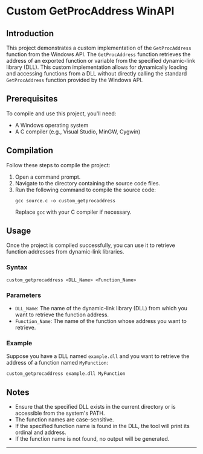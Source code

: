 
# Custom GetProcAddress WinAPI

## Introduction
This project demonstrates a custom implementation of the `GetProcAddress` function from the Windows API. The `GetProcAddress` function retrieves the address of an exported function or variable from the specified dynamic-link library (DLL). This custom implementation allows for dynamically loading and accessing functions from a DLL without directly calling the standard `GetProcAddress` function provided by the Windows API.

## Prerequisites
To compile and use this project, you'll need:
- A Windows operating system
- A C compiler (e.g., Visual Studio, MinGW, Cygwin)

## Compilation
Follow these steps to compile the project:
1. Open a command prompt.
2. Navigate to the directory containing the source code files.
3. Run the following command to compile the source code:
    ```
    gcc source.c -o custom_getprocaddress
    ```
    Replace `gcc` with your C compiler if necessary.

## Usage
Once the project is compiled successfully, you can use it to retrieve function addresses from dynamic-link libraries.

### Syntax
```
custom_getprocaddress <DLL_Name> <Function_Name>
```

### Parameters
- `DLL_Name`: The name of the dynamic-link library (DLL) from which you want to retrieve the function address.
- `Function_Name`: The name of the function whose address you want to retrieve.

### Example
Suppose you have a DLL named `example.dll` and you want to retrieve the address of a function named `MyFunction`:
```
custom_getprocaddress example.dll MyFunction
```

## Notes
- Ensure that the specified DLL exists in the current directory or is accessible from the system's PATH.
- The function names are case-sensitive.
- If the specified function name is found in the DLL, the tool will print its ordinal and address.
- If the function name is not found, no output will be generated.


---
